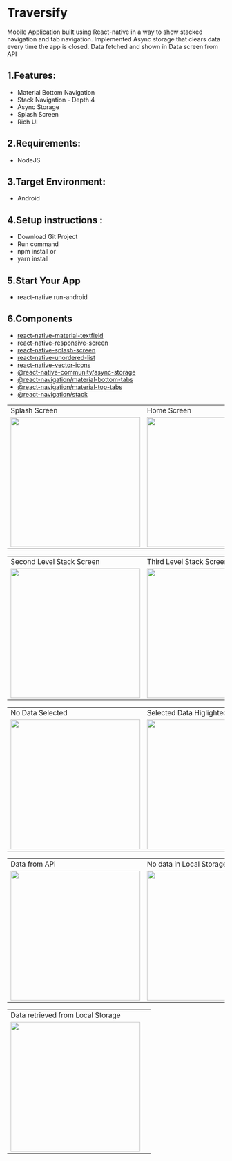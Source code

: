 # Traversify
Mobile Application built using React-native in a way to show stacked navigation and tab navigation.
Implemented Async storage that clears data every time the app is closed. Data fetched and shown in Data screen from API
## 1.Features:
- Material Bottom Navigation
- Stack Navigation - Depth 4
- Async Storage
- Splash Screen
- Rich UI
## 2.Requirements:
- NodeJS
## 3.Target Environment:
- Android
## 4.Setup instructions :
- Download Git Project
- Run command
- npm install or
- yarn install
## 5.Start Your App
- react-native run-android

## 6.Components
- [react-native-material-textfield](https://www.npmjs.com/package/@softmedialab/react-native-material-textfield)
- [react-native-responsive-screen](https://www.npmjs.com/package/react-native-responsive-screen)
- [react-native-splash-screen](https://www.npmjs.com/package/react-native-splash-screen)
- [react-native-unordered-list](https://www.npmjs.com/package/react-native-unordered-list)
- [react-native-vector-icons](https://www.npmjs.com/package/react-native-vector-icons)
- [@react-native-community/async-storage](https://github.com/react-native-async-storage/async-storage)
- [@react-navigation/material-bottom-tabs](https://www.npmjs.com/package/@react-navigation/material-bottom-tabs)
- [@react-navigation/material-top-tabs](https://www.npmjs.com/search?q=%40react-navigation%2Fmaterial-top-tabs)
- [@react-navigation/stack](https://www.npmjs.com/package/@react-navigation/stack)




<table>
   <tr>
      <td> Splash Screen</td>
      <td>Home Screen</td>
   </tr>
   <tr>
      <td><img src="https://user-images.githubusercontent.com/60892260/113984768-746f7d00-9819-11eb-8b3e-0cee8ca7404d.png" width="300" /></td>
      <td><img src="https://user-images.githubusercontent.com/60892260/113984914-9b2db380-9819-11eb-9037-6eefa8f5d6e9.png" width="300" /></td>
   </tr>
</table>
<table>
   <tr>
      <td>Second Level Stack Screen</td>
      <td>Third Level Stack Screen</td>
   </tr>
   <tr>
      <td><img src="https://user-images.githubusercontent.com/60892260/113984965-a7b20c00-9819-11eb-8086-c1c701fbc584.png" width="300" /></td>
      <td><img src="https://user-images.githubusercontent.com/60892260/113984967-a7b20c00-9819-11eb-8bf6-f3b208dd4220.png" width="300" /></td>
   </tr>
</table>
<table>
   <tr>
      <td>No Data Selected</td>
      <td>Selected Data Higlighted</td>
   </tr>
   <tr>
      <td><img src="https://user-images.githubusercontent.com/60892260/113984968-a7b20c00-9819-11eb-9e18-f1b0886049c9.png" width="300" /></td>
      <td><img src="https://user-images.githubusercontent.com/60892260/113984973-a84aa280-9819-11eb-942a-51306b271636.png" width="300" /></td>
   </tr>
</table>
<table>
   <tr>
      <td>Data from API</td>
      <td>No data in Local Storage</td>
   </tr>
   <tr>
      <td><img src="https://user-images.githubusercontent.com/60892260/113984970-a84aa280-9819-11eb-9bde-1beab3a3133a.png" width="300" /></td>
      <td><img src="https://user-images.githubusercontent.com/60892260/113984969-a7b20c00-9819-11eb-9be3-08737ca31f3d.png" width="300" /></td>
   </tr>
</table>
<table>
   <tr>
      <td>Data retrieved from Local Storage</td>
      <td></td>
   </tr>
   <tr>
      <td><img src="https://user-images.githubusercontent.com/60892260/113984974-a84aa280-9819-11eb-8b52-53c26972f329.png" width="300" /></td>
      <td></td>
   </tr>
</table>
